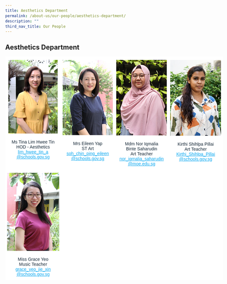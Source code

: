 ```yaml
---
title: Aesthetics Department
permalink: /about-us/our-people/aesthetics-department/
description: ""
third_nav_title: Our People
---
```

## **Aesthetics Department**


<table style="border-collapse:collapse;border-spacing:0;table-layout: fixed; width: 698px" class="tg"><colgroup><col style="width: 178px"><col style="width: 173px"><col style="width: 173px"><col style="width: 174px"></colgroup><thead><tr><th style="background-color:#FFF;border-color:#ffffff;border-style:solid;border-width:1px;color:#162837;font-family:Arial, sans-serif;font-size:14px;font-weight:normal;overflow:hidden;padding:10px 5px;text-align:center;vertical-align:top;word-break:normal"><img src="/images/Mdm_Lim_Hwee_Tin_optimisedforweb.jpg" alt="Mdm_Lim_Hwee_Tin_optimisedforweb.jpg" width="158" height="236"><br><br><span style="font-weight:400;color:#162837">Ms Tina Lim Hwee Tin</span><br><span style="font-weight:400;color:#162837">HOD - Aesthetics</span><br><a href="mailto:lim_hwee_tin_a@schools.gov.sg" target="_blank" rel="noopener noreferrer"><span style="text-decoration:underline;color:#08A7F0">lim_hwee_tin_a</span></a><br><a href="mailto:lim_hwee_tin_a@schools.gov.sg" target="_blank" rel="noopener noreferrer"><span style="text-decoration:underline;color:#08A7F0">@schools.gov.sg</span></a></th><th style="background-color:#FFF;border-color:#ffffff;border-style:solid;border-width:1px;color:#162837;font-family:Arial, sans-serif;font-size:14px;font-weight:normal;overflow:hidden;padding:10px 5px;text-align:center;vertical-align:top;word-break:normal"><img src="/images/Mrs_Eileen_Yap_optimisedforweb.jpg" alt="Mrs_Eileen_Yap_optimisedforweb.jpg" width="162" height="241"><br><br><span style="font-weight:400;color:#162837">Mrs Eileen Yap</span><br><span style="font-weight:400;color:#162837">ST Art</span><br><a href="mailto:soh_chin_ping_eileen@schools.gov.sg" target="_blank" rel="noopener noreferrer"><span style="text-decoration:underline;color:#08A7F0">soh_chin_ping_eileen</span></a><br><a href="mailto:soh_chin_ping_eileen@schools.gov.sg" target="_blank" rel="noopener noreferrer"><span style="text-decoration:underline;color:#08A7F0">@schools.gov.sg</span></a></th><th style="background-color:#FFF;border-color:#ffffff;border-style:solid;border-width:1px;color:#162837;font-family:Arial, sans-serif;font-size:14px;font-weight:normal;overflow:hidden;padding:10px 5px;text-align:center;vertical-align:top;word-break:normal"><img src="/images/Iqmalia_optimisedforweb.jpg" alt="Iqmalia_optimisedforweb.jpg" width="162" height="242"><br><br><span style="font-weight:400;color:#162837">Mdm Nor Iqmalia</span><br><span style="font-weight:400;color:#162837">Binte Saharudin</span><br><span style="font-weight:400;color:#162837">Art Teacher</span><br><a href="mailto:nor_iqmalia_saharudin@moe.edu.sg" target="_blank" rel="noopener noreferrer"><span style="text-decoration:underline;color:#08A7F0">nor_iqmalia_saharudin</span></a><br><a href="mailto:nor_iqmalia_saharudin@moe.edu.sg" target="_blank" rel="noopener noreferrer"><span style="text-decoration:underline;color:#08A7F0">@moe.edu.sg</span></a></th><th style="background-color:#FFF;border-color:#ffffff;border-style:solid;border-width:1px;color:#162837;font-family:Arial, sans-serif;font-size:14px;font-weight:normal;overflow:hidden;padding:10px 5px;text-align:center;vertical-align:top;word-break:normal"><img src="/images/Kirthi_optimisedforweb.jpg" alt="Kirthi_optimisedforweb.jpg" width="163" height="243"><br><br><span style="background-color:initial">Kirthi Shihlpa Pillai</span><br><span style="background-color:initial">Art Teacher</span><br><a href="mailto:Kirthi_Shihlpa_Pillai@schools.gov.sg" target="_blank" rel="noopener noreferrer"><span style="text-decoration:underline;color:#08A7F0;background-color:initial">Kirthi_Shihlpa_Pillai</span></a><br><a href="mailto:Kirthi_Shihlpa_Pillai@schools.gov.sg" target="_blank" rel="noopener noreferrer"><span style="text-decoration:underline;color:#08A7F0;background-color:initial">@schools.gov.sg</span></a></th></tr></thead><tbody><tr><td style="background-color:#FFF;border-color:#ffffff;border-style:solid;border-width:1px;color:#162837;font-family:Arial, sans-serif;font-size:14px;overflow:hidden;padding:10px 5px;text-align:center;vertical-align:top;word-break:normal"><img src="/images/Miss_Grace_Yeo_Jie_Xin_optimisedforweb.jpg" alt="Miss_Grace_Yeo_Jie_Xin_optimisedforweb.jpg" width="167" height="250"><br><br><span style="background-color:initial">Miss Grace Yeo</span><br>Music Teacher<br><a href="mailto:grace_yeo_jie_xin@schools.gov.sg" target="_blank" rel="noopener noreferrer"><span style="text-decoration:underline;color:#08A7F0">grace_yeo_jie_xin</span></a><br><a href="mailto:grace_yeo_jie_xin@schools.gov.sg" target="_blank" rel="noopener noreferrer"><span style="text-decoration:underline;color:#08A7F0">@schools.gov.sg</span></a></td><td style="background-color:#FFF;border-color:#ffffff;border-style:solid;border-width:1px;color:#162837;font-family:Arial, sans-serif;font-size:14px;overflow:hidden;padding:10px 5px;text-align:center;vertical-align:top;word-break:normal"> <br><br><br></td><td style="background-color:#FFF;border-color:#ffffff;border-style:solid;border-width:1px;color:#162837;font-family:Arial, sans-serif;font-size:14px;overflow:hidden;padding:10px 5px;text-align:center;vertical-align:top;word-break:normal"> </td><td style="background-color:#FFF;border-color:#ffffff;border-style:solid;border-width:1px;color:#162837;font-family:Arial, sans-serif;font-size:14px;overflow:hidden;padding:10px 5px;text-align:center;vertical-align:top;word-break:normal"> </td></tr></tbody></table>